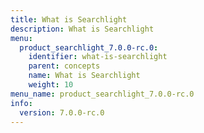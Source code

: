 ```yaml
---
title: What is Searchlight
description: What is Searchlight
menu:
  product_searchlight_7.0.0-rc.0:
    identifier: what-is-searchlight
    parent: concepts
    name: What is Searchlight
    weight: 10
menu_name: product_searchlight_7.0.0-rc.0
info:
  version: 7.0.0-rc.0
---
```


